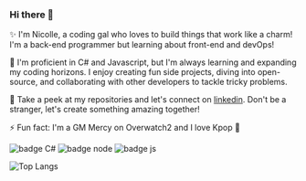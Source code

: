 ### Hi there 👋

✨ I'm Nicolle, a coding gal who loves to build things that work like a charm! I'm a back-end programmer but learning about front-end and devOps!

🌱 I'm proficient in C# and Javascript, but I'm always learning and expanding my coding horizons. I enjoy creating fun side projects, diving into open-source, and collaborating with other developers to tackle tricky problems.

👀 Take a peek at my repositories and let's connect on [linkedin](https://www.linkedin.com/in/ni-colle/). Don't be a stranger, let's create something amazing together!

⚡ Fun fact: I'm a GM Mercy on Overwatch2 and I love Kpop 🎵

![badge C#](https://img.shields.io/badge/C%23-239120?style=for-the-badge&logo=c-sharp&logoColor=white) ![badge node](https://img.shields.io/badge/Node.js-43853D?style=for-the-badge&logo=node.js&logoColor=white) ![badge js](https://img.shields.io/badge/JavaScript-323330?style=for-the-badge&logo=javascript&logoColor=F7DF1E) 

![Top Langs](https://github-readme-stats.vercel.app/api/top-langs/?username=mizuiish&hide_progress=true&theme=dark#gh-dark-mode-only)
